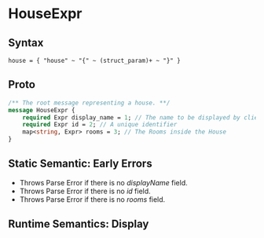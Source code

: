 # HouseExpr

## Syntax

```pest
house = { "house" ~ "{" ~ (struct_param)+ ~ "}" }
```

## Proto

```proto
/** The root message representing a house. **/
message HouseExpr {
    required Expr display_name = 1; // The name to be displayed by clients
    required Expr id = 2; // A unique identifier
    map<string, Expr> rooms = 3; // The Rooms inside the House
}
```

## Static Semantic: Early Errors

- Throws Parse Error if there is no *displayName* field.
- Throws Parse Error if there is no *id* field.
- Throws Parse Error if there is no *rooms* field.

## Runtime Semantics: Display
